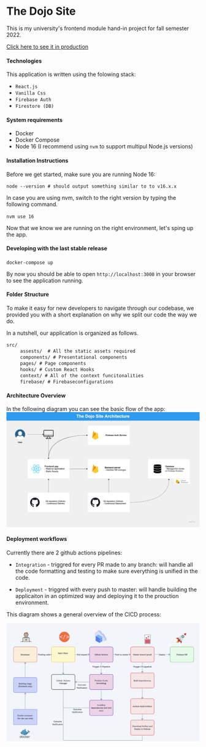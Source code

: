 # The Dojo Site

This is my university's frontend module hand-in project for fall semester 2022.

[Click here to see it in production](https://the-dojo-site-react.web.app/)
#### Technologies

This application is written using the folowing stack:

- `React.js`
- `Vanilla Css`
- `Firebase Auth`
- `Firestore (DB)`

#### System requirements

- Docker
- Docker Compose
- Node 16 (I recommend using `nvm` to support multipul Node.js versions)

#### Installation Instructions

Before we get started, make sure you are running Node 16:

```
node --version # should output something similar to to v16.x.x
```

In case you are using nvm, switch to the right version by typing the following command.

`nvm use 16`

Now that we know we are running on the right environment, let's sping up the app.

#### Developing with the last stable release

`docker-compose up`

By now you should be able to open `http://localhost:3000` in your browser to see the application running.

#### Folder Structure

To make it easy for new developers to navigate through our codebase, we provided you with a short explanation on why we split our code the way we do.

In a nutshell, our application is organized as follows.

```
src/
     assests/  # All the static assets required
     components/ # Presentational components
     pages/ # Page components
     hooks/ # Custom React Hooks
     context/ # All of the context funcitonalities
     firebase/ # Firebaseconfigurations
```

#### Architecture Overview

In the following diagram you can see the basic flow of the app:
![app_architecture](./app_architecture.jpeg)

#### Deployment workflows

Currently there are 2 github actions pipelines:

- `Integration` - triggred for every PR made to any branch: will handle all the code formatting and testing to make sure everything is unified in the code.

- `Deployment` - triggred with every push to master: will handle building the applicaiton in an optimized way and deploying it to the prouction environment.


This diagram shows a general overview of the CICD process: 

![app_cicd_pipeline](./app_cicd_pipeline.png)